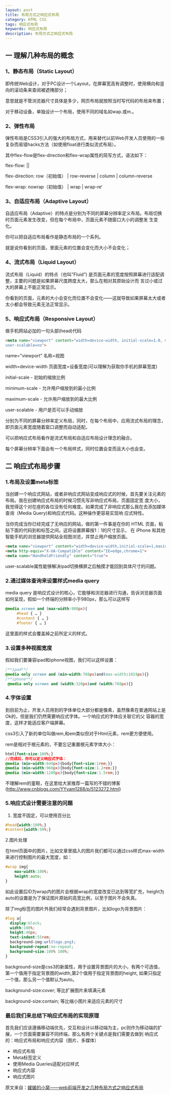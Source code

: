 ```yaml
---
layout: post
title: 布局方式之响应式布局
category: HTML CSS
tags: 响应式布局
keywords: 响应式布局
description: 布局方式之响应式布局
---
```


## 一 理解几种布局的概念
### 1、静态布局（Static Layout）

即传统Web设计，对于PC设计一个Layout，在屏幕宽高有调整时，使用横向和竖向的滚动条来查阅被遮掩部分；

意思就是不管浏览器尺寸具体是多少，网页布局就按照当时写代码的布局来布置；

对于移动设备，单独设计一个布局，使用不同的域名如wap.或m.。

### 2、弹性布局
弹性布局是CSS3引入的强大的布局方式，用来替代以前Web开发人员使用的一些复杂而易错hacks方法（如使用float进行类似流式布局）。

其中flex-flow是flex-direction和flex-wrap属性的简写方式，语法如下：

flex-flow: ||

flex-direction: row（初始值） | row-reverse | column | column-reverse

flex-wrap: nowrap（初始值） | wrap | wrap-re‘

### 3、自适应布局（Adaptive Layout）
自适应布局（Adaptive）的特点是分别为不同的屏幕分辨率定义布局。布局切换时页面元素发生改变，但在每个布局中，页面元素不随窗口大小的调整发
生变化。

你可以把自适应布局看作是静态布局的一个系列。

就是说你看到的页面，里面元素的位置会变化而大小不会变化；

### 4、流式布局（Liquid Layout）
流式布局（Liquid）的特点（也叫”Fluid”) 是页面元素的宽度按照屏幕进行适配调整，主要的问题是如果屏幕尺度跨度太大，那么在相对其原始设计而
言过小或过大的屏幕上不能正常显示。

你看到的页面，元素的大小会变化而位置不会变化——这就导致如果屏幕太大或者太小都会导致元素无法正常显示。

### 5、响应式布局（Responsive Layout）
做手机网站必加的一句头部(head)代码
```html
<meta name="viewport" content="width=device-width, initial-scale=1.0, minimum-scale=1.0, maximum-scale=1.0, 
user-scalable=no">
```

name=”viewport” 名称=视图

width=device-width 页面宽度=设备宽度(可以理解为获取你手机的屏幕宽度)

initial-scale - 初始的缩放比例

minimum-scale - 允许用户缩放到的最小比例

maximum-scale - 允许用户缩放到的最大比例

user-scalable - 用户是否可以手动缩放

分别为不同的屏幕分辨率定义布局，同时，在每个布局中，应用流式布局的理念，即页面元素宽度随着窗口调整而自动适配。

可以把响应式布局看作是流式布局和自适应布局设计理念的融合。

每个屏幕分辨率下面会有一个布局样式，同时位置会变而且大小也会变。

## 二 响应式布局步骤
### 1.布局及设置meta标签
当创建一个响应式网站，或者非响应式网站变成响应式的时候，首先要关注元素的布局。我在创建响应式布局的时候习惯先写非响应式布局，页面固定宽
度大小，我觉得这个对在座的各位没有任何难度。如果完成了非响应式那么我在去添加媒体查询（Media Query)和响应式代码。这种操作更容易实现响
应式特性。

当你完成当你已经完成了无响应的网站，做的第一件事是在你的 HTML 页面，粘贴下面的代码到和标签之间。这将设置屏幕按1：1的尺寸显示，
在 iPhone 和其他智能手机的浏览器提供网站全视图浏览，并禁止用户缩放页面。
```html
<meta name="viewport" content="width=device-width,initial-scale=1,maximum-scale=1,user-scalable=no">
<meta http-equiv="X-UA-Compatible" content="IE=edge,chrome=1">
<meta name="HandheldFriendly" content="true">
```

user-scalable属性能够解决ipad切换横屏之后触摸才能回到具体尺寸的问题。

### 2.通过媒体查询来设置样式media query
media query 是响应式设计的核心，它能够和浏览器进行沟通，告诉浏览器页面如何呈现，假如一个终端的分辨率小于980px，那么可以这样写
```css
@media screen and (max-width:980px){
     #head { … }
     #content { … }
     #footer { … }
```

这里面的样式会覆盖掉之前所定义的样式。

### 3.设置多种视图宽度
假如我们要兼容ipad和iphone视图，我们可以这样设置：
```css
/**ipad**/
@media only screen and (min-width:768px)and(max-width:1024px){}
/**iphone**/
 @media only screen and (width:320px)and (width:768px){}
```

### 4.字体设置
到目前为止，开发人员用到的字体单位大部分都是像素，虽然像素在普通网站上是Ok的，但是我们仍然需要响应式字体。一个响应式的字体应关联它的父
容器的宽度，这样才能适应客户端屏幕。

css3引入了新的单位叫做rem,和em类似但对于Html元素，rem更方便使用。

rem是相对于根元素的，不要忘记重置根元素字体大小：
```css
html{font-size:100%;}
//完成后，你可以定义响应式字体：
@media (min-width:640px){body{font-size:1rem;}}
@media (min-width:960px){body{font-size:1.2rem;}}
@media (min-width:1200px){body{font-size:1.5rem;}}
```

不理解rem的童鞋，在这里给大家推荐一篇写的不错的博客(http://www.cnblogs.com/YYvam1288/p/5123272.html)

### 5.响应式设计需要注意的问题

1. 宽度不固定，可以使用百分比
```css
#head{width:100%;}
#content{width:50%;}
```

2.图片处理

在html页面中的图片，比如文章里插入的图片我们都可以通过css样式max-width来进行控制图片的最大宽度，如：
```css
#wrap img{
    max-width:100%;
    height:auto;
}
```

如此设置后ID为wrap内的图片会根据wrap的宽度改变已达到等宽扩充，height为auto的设置是为了保证图片原始的高宽比例，以至于图片不会失真。

除了img标签的图片外我们经常会遇到背景图片，比如logo为背景图片：
```css
#log a{
  display:block;
  width:100%;
  height:40px;
  text-indent:55rem;
  background-img:url(logo.png);
  background-repeat:no-repeat;
  background-size:100% 100%;
}
```

background-size是css3的新属性，用于设置背景图片的大小，有两个可选值，第一个值用于指定背景图的width,第2个值用于指定背景图的height,
如果只指定一个值，那么另一个值默认为auto。

background-size:cover; 等比扩展图片来填满元素

background-size:contain; 等比缩小图片来适应元素的尺寸

### 最后我们来总结下响应式布局的实现原理

首先我们应该遵循移动端优先，交互和设计以移动端为主，pc则作为移动端的扩展，一个页面需要兼容不同终端，那么有两个关键点是我们需要去做到
响应式的：响应式布局和响应式内容（图片、多媒体）

- 响应式布局
- Meta标签定义
- 使用Media Queries适配对应样式
- 响应式内容
- 响应式图片

原文来自：[媛媛的小窝——web前端开发之几种布局方式之响应式布局](http://www.zyy1217.com/2016/12/19/web%E5%89%8D%E7%AB%AF%E5%BC%80%E5%8F%91%E4%B9%8B%E5%87%A0%E7%A7%8D%E5%B8%83%E5%B1%80%E6%96%B9%E5%BC%8F%E4%B9%8B%E5%93%8D%E5%BA%94%E5%BC%8F%E5%B8%83%E5%B1%80/)
